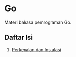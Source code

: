 # Go
Materi bahasa pemrograman Go.

## Daftar Isi
1. [Perkenalan dan Instalasi](./01-perkenalan-dan-instalasi.md)
